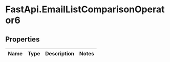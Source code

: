 # FastApi.EmailListComparisonOperator6

## Properties
Name | Type | Description | Notes
------------ | ------------- | ------------- | -------------

